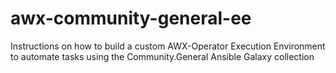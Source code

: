 # awx-community-general-ee
Instructions on how to build a custom AWX-Operator Execution Environment to automate tasks using the Community.General Ansible Galaxy collection
